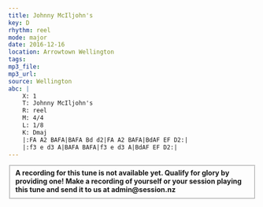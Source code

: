 ```yaml
---
title: Johnny McIljohn's
key: D
rhythm: reel
mode: major
date: 2016-12-16
location: Arrowtown Wellington
tags: 
mp3_file: 
mp3_url: 
source: Wellington
abc: |
    X: 1
    T: Johnny McIljohn's
    R: reel
    M: 4/4
    L: 1/8
    K: Dmaj
    |:FA A2 BAFA|BAFA Bd d2|FA A2 BAFA|BdAF EF D2:|
    |:f3 e d3 A|BAFA BAFA|f3 e d3 A|BdAF EF D2:|
---
```


<fieldset><strong>A recording for this tune is not available yet. Qualify for glory by providing one!
Make a recording of yourself or your session playing this tune and send it to us at admin@session.nz</strong></fieldset><br />